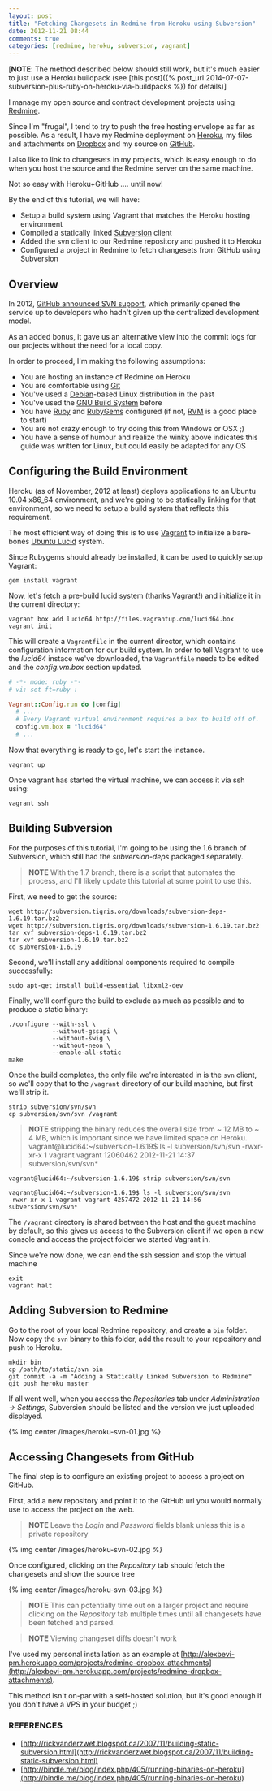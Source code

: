 ```yaml
---
layout: post
title: "Fetching Changesets in Redmine from Heroku using Subversion"
date: 2012-11-21 08:44
comments: true
categories: [redmine, heroku, subversion, vagrant]
---
```


[**NOTE**: The method described below should still work, but it's much easier to just use a Heroku buildpack (see [this post]({% post_url 2014-07-07-subversion-plus-ruby-on-heroku-via-buildpacks %}) for details)]

I manage my open source and contract development projects using [Redmine](http://www.redmine.org).

Since I'm "frugal", I tend to try to push the free hosting envelope as far as possible. As a result, I have my Redmine deployment on [Heroku](http://www.heroku.com), my files and attachments on [Dropbox](http://www.dropbox.com) and my source on [GitHub](https://github.com).

I also like to link to changesets in my projects, which is easy enough to do when you host the source and the Redmine server on the same machine.

Not so easy with Heroku+GitHub .... until now!

By the end of this tutorial, we will have:

* Setup a build system using Vagrant that matches the Heroku hosting environment
* Compiled a statically linked [Subversion](http://subversion.apache.org/) client
* Added the svn client to our Redmine repository and pushed it to Heroku
* Configured a project in Redmine to fetch changesets from GitHub using Subversion

<!-- more -->

## Overview

In 2012, [GitHub announced SVN support](https://github.com/blog/626-announcing-svn-support), which primarily opened the service up to developers who hadn't given up the centralized development model.

As an added bonus, it gave us an alternative view into the commit logs for our projects without the need for a local copy.

In order to proceed, I'm making the following assumptions:

* You are hosting an instance of Redmine on Heroku
* You are comfortable using [Git](http://git-scm.com)
* You've used a [Debian](http://debian.org)-based Linux distribution in the past
* You've used the [GNU Build System](http://en.wikipedia.org/wiki/GNU_build_system) before
* You have [Ruby](http://www.ruby-lang.org) and [RubyGems](http://rubygems.org) configured (if not, [RVM](http://rvm.io) is a good place to start)
* You are not crazy enough to try doing this from Windows or OSX ;)
* You have a sense of humour and realize the winky above indicates this guide was written for Linux, but could easily be adapted for any OS

## Configuring the Build Environment

Heroku (as of November, 2012 at least) deploys applications to an Ubuntu 10.04 x86_64 environment, and we're going to be statically linking for that environment, so we need to setup a build system that reflects this requirement.

The most efficient way of doing this is to use [Vagrant](http://vagrantup.com) to initialize a bare-bones [Ubuntu Lucid](http://releases.ubuntu.com/lucid) system.

Since Rubygems should already be installed, it can be used to quickly setup Vagrant:

	gem install vagrant

Now, let's fetch a pre-build lucid system (thanks Vagrant!) and initialize it in the current directory:

	vagrant box add lucid64 http://files.vagrantup.com/lucid64.box
	vagrant init

This will create a `Vagrantfile` in the current director, which contains configuration information for our build system. In order to tell Vagrant to use the _lucid64_ instace we've downloaded, the `Vagrantfile` needs to be edited and the *config.vm.box* section updated.

``` ruby
# -*- mode: ruby -*-
# vi: set ft=ruby :

Vagrant::Config.run do |config|
  # ...
  # Every Vagrant virtual environment requires a box to build off of.
  config.vm.box = "lucid64"
  # ...
```

Now that everything is ready to go, let's start the instance.

	vagrant up

Once vagrant has started the virtual machine, we can access it via ssh using:

	vagrant ssh

## Building Subversion

For the purposes of this tutorial, I'm going to be using the 1.6 branch of Subversion, which still had the _subversion-deps_ packaged separately.

> **NOTE** With the 1.7 branch, there is a script that automates the process, and I'll likely update this tutorial at some point to use this.

First, we need to get the source:

	wget http://subversion.tigris.org/downloads/subversion-deps-1.6.19.tar.bz2
	wget http://subversion.tigris.org/downloads/subversion-1.6.19.tar.bz2
	tar xvf subversion-deps-1.6.19.tar.bz2
	tar xvf subversion-1.6.19.tar.bz2
	cd subversion-1.6.19

Second, we'll install any additional components required to compile successfully:

	sudo apt-get install build-essential libxml2-dev

Finally, we'll configure the build to exclude as much as possible and to produce a static binary:

	./configure --with-ssl \
	            --without-gssapi \
	            --without-swig \
	            --without-neon \
	            --enable-all-static
	make

Once the build completes, the only file we're interested in is the `svn` client, so we'll copy that to the `/vagrant` directory of our build machine, but first we'll strip it.

	strip subversion/svn/svn
	cp subversion/svn/svn /vagrant

> **NOTE** stripping the binary reduces the overall size from ~ 12 MB to ~ 4 MB, which is important since we have limited space on Heroku.
	vagrant@lucid64:~/subversion-1.6.19$ ls -l subversion/svn/svn
	-rwxr-xr-x 1 vagrant vagrant 12060462 2012-11-21 14:37 subversion/svn/svn*
>
	vagrant@lucid64:~/subversion-1.6.19$ strip subversion/svn/svn
>
	vagrant@lucid64:~/subversion-1.6.19$ ls -l subversion/svn/svn
	-rwxr-xr-x 1 vagrant vagrant 4257472 2012-11-21 14:56 subversion/svn/svn*

The `/vagrant` directory is shared between the host and the guest machine by default, so this gives us access to the Subversion client if we open a new console and access the project folder we started Vagrant in.

Since we're now done, we can end the ssh session and stop the virtual machine

	exit
	vagrant halt

## Adding Subversion to Redmine

Go to the root of your local Redmine repository, and create a `bin` folder. Now copy the `svn` binary to this folder, add the result to your repository and push to Heroku.

	mkdir bin
	cp /path/to/static/svn bin
	git commit -a -m "Adding a Statically Linked Subversion to Redmine"
	git push heroku master

If all went well, when you access the *Repositories* tab under *Administration -> Settings*, Subversion should be listed and the version we just uploaded displayed.

{% img center /images/heroku-svn-01.jpg %}

## Accessing Changesets from GitHub

The final step is to configure an existing project to access a project on GitHub.

First, add a new repository and point it to the GitHub url you would normally use to access the project on the web.

> **NOTE** Leave the *Login* and *Password* fields blank unless this is a private repository

{% img center /images/heroku-svn-02.jpg %}

Once configured, clicking on the *Repository* tab should fetch the changesets and show the source tree

{% img center /images/heroku-svn-03.jpg %}

> **NOTE** This can potentially time out on a larger project and require clicking on the *Repository* tab multiple times until all changesets have been fetched and parsed.

> **NOTE** Viewing changeset diffs doesn't work

I've used my personal installation as an example at [http://alexbevi-pm.herokuapp.com/projects/redmine-dropbox-attachments](http://alexbevi-pm.herokuapp.com/projects/redmine-dropbox-attachments).

This method isn't on-par with a self-hosted solution, but it's good enough if you don't have a VPS in your budget ;)

### REFERENCES

* [http://rickvanderzwet.blogspot.ca/2007/11/building-static-subversion.html](http://rickvanderzwet.blogspot.ca/2007/11/building-static-subversion.html)
* [http://bindle.me/blog/index.php/405/running-binaries-on-heroku](http://bindle.me/blog/index.php/405/running-binaries-on-heroku)